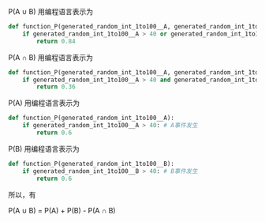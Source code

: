 P(A ∪ B) 用编程语言表示为
```python
def function_P(generated_random_int_1to100__A, generated_random_int_1to100__B):
    if generated_random_int_1to100__A > 40 or generated_random_int_1to100__B > 40: #两个事件有一个发生
        return 0.84
```
P(A ∩ B) 用编程语言表示为
```python
def function_P(generated_random_int_1to100__A, generated_random_int_1to100__B):
    if generated_random_int_1to100__A > 40 and generated_random_int_1to100__B > 40: #两个事件都发生
        return 0.36
```        
P(A) 用编程语言表示为
```python
def function_P(generated_random_int_1to100__A):
    if generated_random_int_1to100__A > 40: # A事件发生
        return 0.6    
```       
P(B) 用编程语言表示为
```python
def function_P(generated_random_int_1to100__B):
    if generated_random_int_1to100__B > 40: # B事件发生
        return 0.6   
```        
所以，有

P(A ∪ B) = P(A) + P(B) - P(A ∩ B)
